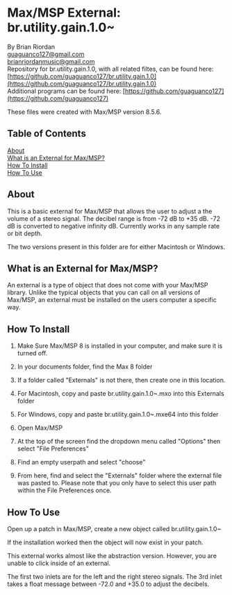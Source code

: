 # Max/MSP External: br.utility.gain.1.0~  
   
By Brian Riordan  
[guaguanco127@gmail.com](mailto:guaguanco127@gmail.com)  
[brianriordanmusic@gmail.com](mailto:brianriordanmusic@gmail.com)  
Repository for br.utility.gain.1.0, with all related filtes, can be found here: [https://github.com/guaguanco127/br.utility.gain.1.0](https://github.com/guaguanco127/br.utility.gain.1.0)  
Additional programs can be found here: [https://github.com/guaguanco127](https://github.com/guaguanco127)

These files were created with Max/MSP version 8.5.6.

## Table of Contents 

[About](#About)   
[What is an External for Max/MSP?](#External)  
[How To Install](#Install)  
[How To Use](#Use) 
 
 

## <a name="About"></a>About

This is a basic external for Max/MSP that allows the user to adjust a the volume of a stereo signal. The decibel range is from -72 dB to +35 dB.
-72 dB is converted to negative infinity dB.
Currently works in any sample rate or bit depth.  

The two versions present in this folder are for either Macintosh or Windows. 

## <a name="External"></a>What is an External for Max/MSP?

An external is a type of object that does not come with your Max/MSP library. Unlike the typical objects that you can call on all versions of Max/MSP, an external must be installed on the users computer a specific way. 

## <a name="Install"></a>How To Install

1. Make Sure Max/MSP 8 is installed in your computer, and make sure it is turned off.

2. In your documents folder, find the Max 8 folder

3. If a folder called "Externals" is not there, then create one in this location. 

4. For Macintosh, copy and paste br.utility.gain.1.0~.mxo into this Externals folder

5. For Windows, copy and paste br.utility.gain.1.0~.mxe64 into this folder

6. Open Max/MSP

7. At the top of the screen find the dropdown menu called "Options" then select "File Preferences"

8. Find an empty userpath and select "choose"

9. From here, find and select the "Externals" folder where the external file was pasted to. Please note that you only have to select this user path within the File Preferences once.

## <a name="Use"></a>How To Use

Open up a patch in Max/MSP, create a new object called br.utility.gain.1.0~

If the installation worked then the object will now exist in your patch. 

This external works almost like the abstraction version. However, you are unable to click inside of an external. 

The first two inlets are for the left and the right stereo signals. The 3rd inlet takes a float message between -72.0 and +35.0 to adjust the decibels.


    



 





